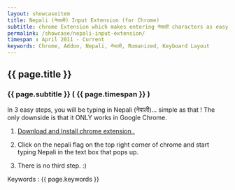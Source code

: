 ```yaml
---
layout: showcaseitem
title: Nepali (नेपाली) Input Extension (for Chrome)
subtitle: chrome Extension which makes entering नेपाली characters as easy as it can get !
permalink: /showcase/nepali-input-extension/
timespan : April 2011 - Current
keywords: Chrome, Addon, Nepali, नेपाली, Romanized, Keyboard Layout
---
```


{{ page.title }}
----------------
### {{ page.subtitle }} ( {{ page.timespan }} )

In 3 easy steps, you will be typing in Nepali (नेपाली)... simple as that ! The only downside is that it ONLY works in Google Chrome.

1) <a href='http://bit.ly/nepalitransliteration' alt='Get Firefox' target="_blank"> Download and Install chrome extension .</a>

2) Click on the nepali flag on the top right corner of chrome and start typing Nepali in the text box that pops up.

3) There is no third step. :)

<p class="keywords">Keywords : {{ page.keywords }}</p>
